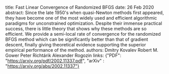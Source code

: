 title: Fast Linear Convergence of Randomized BFGS
date: 26 Feb 2020
abstract: Since the late 1950's when quasi-Newton methods first appeared, they have become one of the most widely used and efficient algorithmic paradigms for unconstrained optimization. Despite their immense practical success, there is little theory that shows why these methods are so efficient. We provide a semi-local rate of convergence for the randomized BFGS method which can be significantly better than that of gradient descent, finally giving theoretical evidence supporting the superior empirical performance of the method.
authors: Dmitry Kovalev
        Robert M. Gower
        Peter Richtárik
        Alexander Rogozin
links: {"PDF": "https://arxiv.org/pdf/2002.11337.pdf", "arXiv" : "https://arxiv.org/abs/2002.11337"}